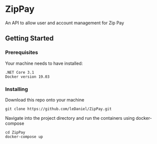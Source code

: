 # ZipPay

An API to allow user and account management for Zip Pay

## Getting Started

### Prerequisites

Your machine needs to have installed:

```
.NET Core 3.1
Docker version 19.03
```

### Installing

Download this repo onto your machine

```
git clone https://github.com/leDaniel/ZipPay.git
```

Navigate into the project directory and run the containers using docker-compose

```
cd ZipPay
docker-compose up
```

